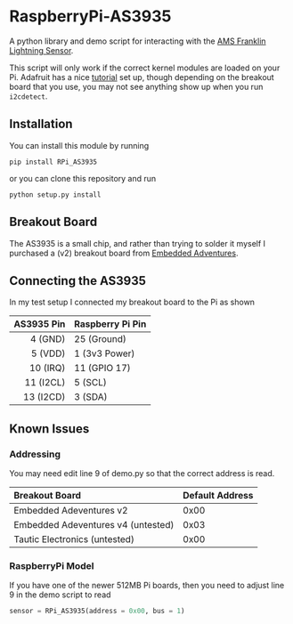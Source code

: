 RaspberryPi-AS3935
==================

A python library and demo script for interacting with the
[AMS Franklin Lightning Sensor](http://www.ams.com/eng/Products/RF-Products/Lightning-Sensor/AS3935).

This script will only work if the correct kernel modules are loaded
on your Pi.  Adafruit has a nice [tutorial](http://learn.adafruit.com/adafruits-raspberry-pi-lesson-4-gpio-setup/configuring-i2c)
set up, though depending on the breakout board that you use, you may 
not see anything show up when you run `i2cdetect`.

## Installation

You can install this module by running
```
pip install RPi_AS3935
```

or you can clone this repository and run
```
python setup.py install
```

## Breakout Board

The AS3935 is a small chip, and rather than trying to solder it myself
I purchased a (v2) breakout board from [Embedded Adventures](http://www.embeddedadventures.com/as3935_lightning_sensor_module_mod-1016.html).


## Connecting the AS3935

In my test setup I connected my breakout board to the Pi as shown

| AS3935 Pin | Raspberry Pi Pin |
| ---------: | :--------------- |
| 4 (GND)    | 25 (Ground)      |
| 5 (VDD)    | 1 (3v3 Power)    |
| 10 (IRQ)   | 11 (GPIO 17)     |
| 11 (I2CL)  | 5 (SCL)          |
| 13 (I2CD)  | 3 (SDA)          |

## Known Issues

### Addressing 

You may need edit line 9 of demo.py so that the correct address is read.

| Breakout Board | Default Address |
| :------------- | :-------------- |
| Embedded Adeventures v2 | 0x00 |
| Embedded Adeventures v4 (untested) | 0x03 |
| Tautic Electronics (untested) | 0x00 |

### RaspberryPi Model

If you have one of the newer 512MB Pi boards, then you need to adjust line 9
in the demo script to read
```python
sensor = RPi_AS3935(address = 0x00, bus = 1)
```
